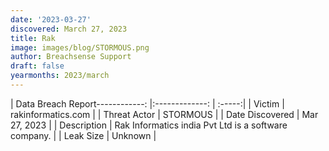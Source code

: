 ```yaml
---
date: '2023-03-27'
discovered: March 27, 2023
title: Rak
image: images/blog/STORMOUS.png
author: Breachsense Support
draft: false
yearmonths: 2023/march
---
```


| Data Breach Report------------:     |:-------------:    | :-----:|
| Victim      | rakinformatics.com      | 
| Threat Actor      | STORMOUS      | 
| Date Discovered      | Mar 27, 2023      | 
| Description      | Rak Informatics india Pvt Ltd is a software company.      | 
| Leak Size      | Unknown      | 

